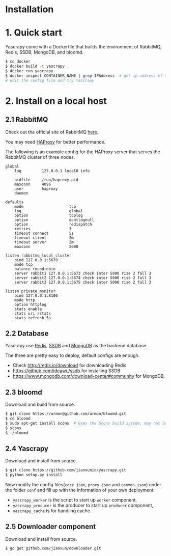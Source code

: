 Installation
===

# 1. Quick start
Yascrapy come with a Dockerfile that builds the environment of RabbitMQ, Redis, SSDB, MongoDB, and bloomd.

```sh
$ cd docker
$ docker build -t yascrapy .
$ docker run yascrapy
$ docker inspect CONTAINER_NAME | grep IPAddress  # get ip address of docker container
# edit the config file and try Yascrapy
```

# 2. Install on a local host
## 2.1 RabbitMQ
Check out the official site of RabbitMQ [here](https://www.rabbitmq.com/download.html).

You may need [HAProxy](http://www.haproxy.org/) for better performance.

The following is an example config for the HAProxy server that serves the RabbitMQ cluster of three nodes.

```config
global
    log         127.0.0.1 local0 info

    pidfile     /run/haproxy.pid
    maxconn     4096
    user        haproxy
    daemon

defaults
    mode                    tcp
    log                     global
    option                  tcplog
    option                  dontlognull
    option                  redispatch
    retries                 3
    timeout connect         5s
    timeout client          2m
    timeout server          2m
    maxconn                 2000

listen rabbitmq_local_cluster
    bind 127.0.0.1:5670
    mode tcp
    balance roundrobin
    server rabbit1 127.0.0.1:5673 check inter 5000 rise 2 fall 3
    server rabbit2 127.0.0.1:5674 check inter 5000 rise 2 fall 3
    server rabbit3 127.0.0.1:5675 check inter 5000 rise 2 fall 3

listen private_monitor
    bind 127.0.0.1:8100
    mode http
    option httplog
    stats enable
    stats uri /stats
    stats refresh 5s
```

## 2.2 Database
Yascrapy use [Redis](http://redis.io/), [SSDB](http://ssdb.io/) and [MongoDB](https://www.mongodb.com/) as the backend database.

The three are pretty easy to deploy, default configs are enough. 
* Check <http://redis.io/download> for downloading Redis
* <https://github.com/ideawu/ssdb> for installing SSDB
* <https://www.mongodb.com/download-center#community> for MongoDB.

## 2.3 bloomd
Download and build from source.

```sh
$ git clone https://armon@github.com/armon/bloomd.git
$ cd bloomd
$ sudo apt-get install scons  # Uses the Scons build system, may not be necessary
$ scons
$ ./bloomd
```

## 2.4 Yascrapy
Download and install from source.


```sh
$ git clone https://github.com/jianxunio/yascrapy.git 
$ python setup.py install
```

Now modify the config files(`core.json`, `proxy.json` and `common.json`) under the folder `conf` and fill up with the information of your own deployment.

* `yascrapy_worker` is the script to start up `worker` component,
* `yascrapy_producer` is the producer to start up `producer` component, 
* `yascrapy_cache` is for handling cache.

## 2.5 Downloader component
Download and install from source.


```sh
$ go get github.com/jianxun/downloader.git
```

